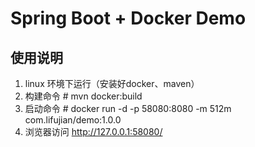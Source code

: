 # Spring Boot + Docker  Demo

## 使用说明
 1. linux 环境下运行（安装好docker、maven）
 2. 构建命令  # mvn docker:build
 3. 启动命令  # docker run -d -p 58080:8080 -m 512m com.lifujian/demo:1.0.0
 4. 浏览器访问  http://127.0.0.1:58080/
 